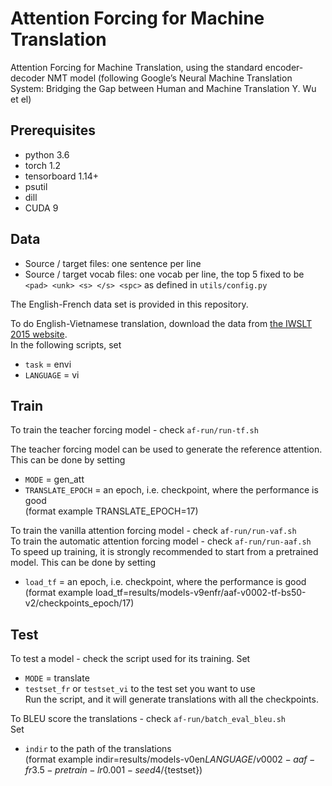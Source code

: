 # Attention Forcing for Machine Translation

Attention Forcing for Machine Translation, using the standard encoder-decoder NMT model (following Google’s Neural Machine Translation System: Bridging the Gap between Human and Machine Translation Y. Wu et el)

## Prerequisites

- python 3.6
- torch 1.2
- tensorboard 1.14+
- psutil
- dill
- CUDA 9

## Data

- Source / target files: one sentence per line
- Source / target vocab files: one vocab per line, the top 5 fixed to be
`<pad> <unk> <s> </s> <spc>` as defined in `utils/config.py`

The English-French data set is provided in this repository.

To do English-Vietnamese translation, download the data from [the IWSLT 2015 website](https://wit3.fbk.eu/mt.php?release=2015-01).  
In the following scripts, set
- `task` = envi
- `LANGUAGE` = vi


## Train

To train the teacher forcing model - check `af-run/run-tf.sh`

The teacher forcing model can be used to generate the reference attention.
This can be done by setting
- `MODE` = gen_att
- `TRANSLATE_EPOCH` = an epoch, i.e. checkpoint, where the performance is good  
(format example TRANSLATE_EPOCH=17)

To train the vanilla attention forcing model - check `af-run/run-vaf.sh`  
To train the automatic attention forcing model - check `af-run/run-aaf.sh`  
To speed up training, it is strongly recommended to start from a pretrained model.
This can be done by setting
- `load_tf` = an epoch, i.e. checkpoint, where the performance is good  
(format example load_tf=results/models-v9enfr/aaf-v0002-tf-bs50-v2/checkpoints_epoch/17)


## Test

To test a model - check the script used for its training.
Set
- `MODE` = translate
- `testset_fr` or `testset_vi` to the test set you want to use  
Run the script, and it will generate translations with all the checkpoints.

To BLEU score the translations - check `af-run/batch_eval_bleu.sh`  
Set
- `indir` to the path of the translations  
(format example indir=results/models-v0en${LANGUAGE}/v0002-aaf-fr3.5-pretrain-lr0.001-seed4/${testset})

